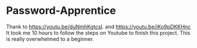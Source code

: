 # Password-Apprentice
Thank to https://youtu.be/duNmhKgtcsI. and  https://youtu.be/iKo9pDKKHnc
It took me 10 hours to follow the steps on Youtube to finish this project.
This is really overwhelmed to a beginner.
